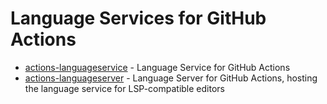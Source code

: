 # Language Services for GitHub Actions

- [actions-languageservice](./actions-languageservice) - Language Service for GitHub Actions
- [actions-languageserver](./actions-languageserver) - Language Server for GitHub Actions, hosting the language service for LSP-compatible editors
